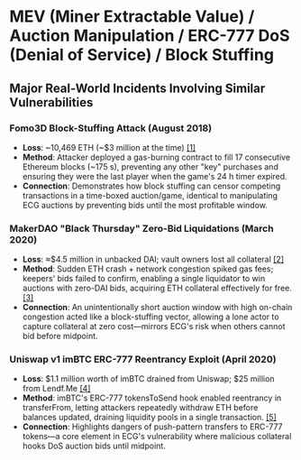 # MEV (Miner Extractable Value) / Auction Manipulation / ERC-777 DoS (Denial of Service) / Block Stuffing

## Major Real-World Incidents Involving Similar Vulnerabilities

### Fomo3D Block-Stuffing Attack (August 2018)

- **Loss**: ~10,469 ETH (~$3 million at the time) [[1]](https://hackernoon.com/the-anatomy-of-a-block-stuffing-attack-a488698732ae)
- **Method**: Attacker deployed a gas-burning contract to fill 17 consecutive Ethereum blocks (~175 s), preventing any other "key" purchases and ensuring they were the last player when the game's 24 h timer expired.
- **Connection**: Demonstrates how block stuffing can censor competing transactions in a time-boxed auction/game, identical to manipulating ECG auctions by preventing bids until the most profitable window.

### MakerDAO "Black Thursday" Zero-Bid Liquidations (March 2020)

- **Loss**: ≈$4.5 million in unbacked DAI; vault owners lost all collateral [[2]](https://cryptoslate.com/defi-posterchild-makerdao-reflects-on-4-million-black-thursday-eth-losses/)
- **Method**: Sudden ETH crash + network congestion spiked gas fees; keepers' bids failed to confirm, enabling a single liquidator to win auctions with zero-DAI bids, acquiring ETH collateral effectively for free. [[3]](https://insights.glassnode.com/what-really-happened-to-makerdao/)
- **Connection**: An unintentionally short auction window with high on-chain congestion acted like a block-stuffing vector, allowing a lone actor to capture collateral at zero cost—mirrors ECG's risk when others cannot bid before midpoint.

### Uniswap v1 imBTC ERC-777 Reentrancy Exploit (April 2020)

- **Loss**: $1.1 million worth of imBTC drained from Uniswap; $25 million from Lendf.Me [[4]](https://securityboulevard.com/2020/04/a-hackers-dream-payday-ledf-me-and-uniswap-lose-25-million-worth-of-cryptocurrency/)
- **Method**: imBTC's ERC-777 tokensToSend hook enabled reentrancy in transferFrom, letting attackers repeatedly withdraw ETH before balances updated, draining liquidity pools in a single transaction. [[5]](https://blog.blockmagnates.com/detailed-explanation-of-uniswaps-erc777-re-entry-risk-8fa5b3738e08)
- **Connection**: Highlights dangers of push-pattern transfers to ERC-777 tokens—a core element in ECG's vulnerability where malicious collateral hooks DoS auction bids until midpoint.
